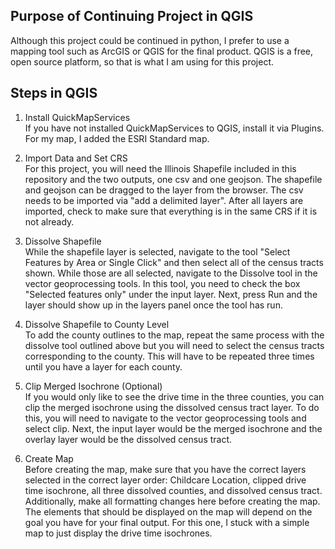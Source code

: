 ## Purpose of Continuing Project in QGIS
Although this project could be continued in python, I prefer to use a mapping tool such as ArcGIS or QGIS for the final product. QGIS is a free, open source platform, so that is what I am using for this project. 

## Steps in QGIS
1. Install QuickMapServices </br>
If you have not installed QuickMapServices to QGIS, install it via Plugins. For my map, I added the ESRI Standard map. 

2. Import Data and Set CRS </br>
For this project, you will need the Illinois Shapefile included in this repository and the two outputs, one csv and one geojson. The shapefile and geojson can be dragged to the layer from the browser. The csv needs to be imported via "add a delimited layer". After all layers are imported, check to make sure that everything is in the same CRS if it is not already. 

3. Dissolve Shapefile </br>
While the shapefile layer is selected, navigate to the tool "Select Features by Area or Single Click" and then select all of the census tracts shown. While those are all selected, navigate to the Dissolve tool in the vector geoprocessing tools. In this tool, you need to check the box "Selected features only" under the input layer. Next, press Run and the layer should show up in the layers panel once the tool has run. 

4. Dissolve Shapefile to County Level </br>
To add the county outlines to the map, repeat the same process with the dissolve tool outlined above but you will need to select the census tracts corresponding to the county. This will have to be repeated three times until you have a layer for each county. 

5. Clip Merged Isochrone (Optional) </br>
If you would only like to see the drive time in the three counties, you can clip the merged isochrone using the dissolved census tract layer. To do this, you will need to navigate to the vector geoprocessing tools and select clip. Next, the input layer would be the merged isochrone and the overlay layer would be the dissolved census tract.

7. Create Map </br>
Before creating the map, make sure that you have the correct layers selected in the correct layer order: Childcare Location, clipped drive time isochrone, all three dissolved counties, and dissolved census tract. Additionally, make all formatting changes here before creating the map. The elements that should be displayed on the map will depend on the goal you have for your final output. For this one, I stuck with a simple map to just display the drive time isochrones. 
